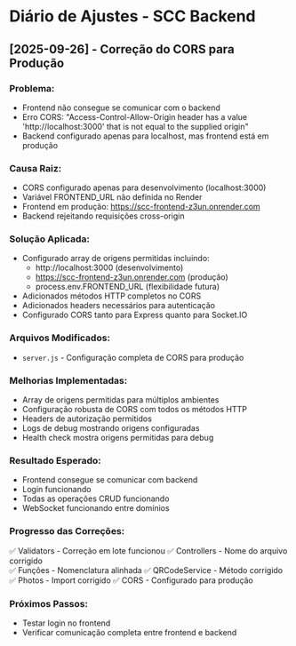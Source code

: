 # Diário de Ajustes - SCC Backend

## [2025-09-26] - Correção do CORS para Produção

### Problema:
- Frontend não consegue se comunicar com o backend
- Erro CORS: "Access-Control-Allow-Origin header has a value 'http://localhost:3000' that is not equal to the supplied origin"
- Backend configurado apenas para localhost, mas frontend está em produção

### Causa Raiz:
- CORS configurado apenas para desenvolvimento (localhost:3000)
- Variável FRONTEND_URL não definida no Render
- Frontend em produção: https://scc-frontend-z3un.onrender.com
- Backend rejeitando requisições cross-origin

### Solução Aplicada:
- Configurado array de origens permitidas incluindo:
  - http://localhost:3000 (desenvolvimento)
  - https://scc-frontend-z3un.onrender.com (produção)
  - process.env.FRONTEND_URL (flexibilidade futura)
- Adicionados métodos HTTP completos no CORS
- Adicionados headers necessários para autenticação
- Configurado CORS tanto para Express quanto para Socket.IO

### Arquivos Modificados:
- `server.js` - Configuração completa de CORS para produção

### Melhorias Implementadas:
- Array de origens permitidas para múltiplos ambientes
- Configuração robusta de CORS com todos os métodos HTTP
- Headers de autorização permitidos
- Logs de debug mostrando origens configuradas
- Health check mostra origens permitidas para debug

### Resultado Esperado:
- Frontend consegue se comunicar com backend
- Login funcionando
- Todas as operações CRUD funcionando
- WebSocket funcionando entre domínios

### Progresso das Correções:
✅ Validators - Correção em lote funcionou
✅ Controllers - Nome do arquivo corrigido  
✅ Funções - Nomenclatura alinhada
✅ QRCodeService - Método corrigido
✅ Photos - Import corrigido
✅ CORS - Configurado para produção

### Próximos Passos:
- Testar login no frontend
- Verificar comunicação completa entre frontend e backend

